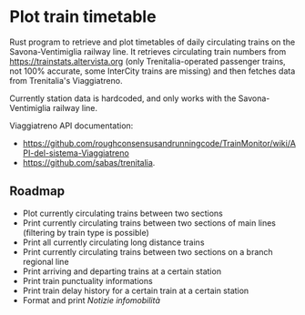 # Plot train timetable
Rust program to retrieve and plot timetables of daily circulating trains on the Savona-Ventimiglia railway line.
It retrieves circulating train numbers from https://trainstats.altervista.org (only Trenitalia-operated passenger trains, not 100% accurate, some InterCity trains are missing) and then fetches data from Trenitalia's Viaggiatreno.

Currently station data is hardcoded, and only works with the Savona-Ventimiglia railway line.

Viaggiatreno API documentation: 
- https://github.com/roughconsensusandrunningcode/TrainMonitor/wiki/API-del-sistema-Viaggiatreno
- https://github.com/sabas/trenitalia.

## Roadmap
- Plot currently circulating trains between two sections
- Print currently circulating trains between two sections of main lines (filtering by train type is possible)
- Print all currently circulating long distance trains
- Print currently circulating trains between two sections on a branch regional line
- Print arriving and departing trains at a certain station
- Print train punctuality informations
- Print train delay history for a certain train at a certain station
- Format and print _Notizie infomobilità_
